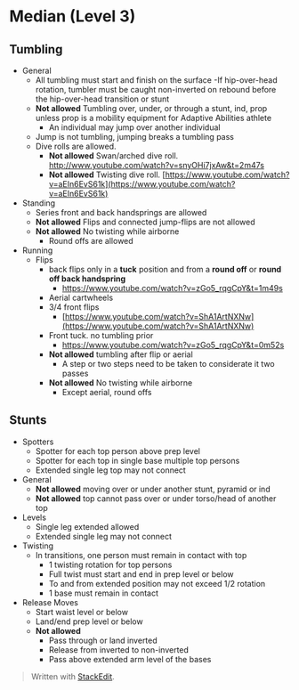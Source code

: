 # Median (Level 3)

## Tumbling

- General
	- All tumbling must start and finish on the surface
		-If hip-over-head rotation, tumbler must be caught non-inverted on rebound before the hip-over-head transition or stunt
	- **Not allowed** Tumbling over, under, or through a stunt, ind, prop unless prop is a mobility equipment for Adaptive Abilities athlete
		- An individual may jump over another individual
	- Jump is not tumbling, jumping breaks a tumbling pass
	- Dive rolls are allowed. 
		- **Not allowed** Swan/arched dive roll. http://www.youtube.com/watch?v=snyOHi7jxAw&t=2m47s
		- **Not allowed** Twisting dive roll. [https://www.youtube.com/watch?v=aEIn6EvS61k](https://www.youtube.com/watch?v=aEIn6EvS61k)
- Standing
	- Series front and back handsprings are allowed
	- **Not allowed** Flips and connected jump-flips are not allowed
	- **Not allowed** No twisting while airborne
		- Round offs are allowed
- Running
	- Flips
		- back flips only in a **tuck** position and from a **round off** or **round off back handspring**
			- https://www.youtube.com/watch?v=zGo5_rqgCpY&t=1m49s
		- Aerial cartwheels
		- 3/4 front flips
			- [https://www.youtube.com/watch?v=ShA1ArtNXNw](https://www.youtube.com/watch?v=ShA1ArtNXNw)
		- Front tuck. no tumbling prior
			- https://www.youtube.com/watch?v=zGo5_rqgCpY&t=0m52s
		- **Not allowed** tumbling after flip or aerial
			- A step or two steps need to be taken to considerate it two passes
		- **Not allowed** No twisting while airborne 
			- Except aerial, round offs

## Stunts

- Spotters
	- Spotter for each top person above prep level
	- Spotter for each top in single base multiple top persons
	- Extended single leg top may not connect
- General
	- **Not allowed** moving over or under another stunt, pyramid or ind
	- **Not allowed** top cannot pass over or under torso/head of another top
- Levels
	- Single leg extended allowed
	- Extended single leg may not connect
- Twisting
	-  In transitions, one person must remain in contact with top
		- 1 twisting rotation for top persons
		- Full twist must start and end in prep level or below
		- To and from extended position may not exceed 1/2 rotation
		- 1 base must remain in contact
- Release Moves
	- Start waist level or below
	- Land/end prep level or below
	- **Not allowed**
		- Pass through or land inverted
		- Release from inverted to non-inverted
		- Pass above extended arm level of the bases 



> Written with [StackEdit](https://stackedit.io/).
<!--stackedit_data:
eyJoaXN0b3J5IjpbMTg1NDIxNDkzNywxMTA4NzkxMDExLC02NT
E4ODYwODksMjAzMzE5ODMwMiwtMjAxNzYwNzMxMSw5ODk5OTc3
MTcsLTEyNTA0ODkxMzAsLTE1MjQ2ODk3NzksNDU5Njc2MjIzXX
0=
-->